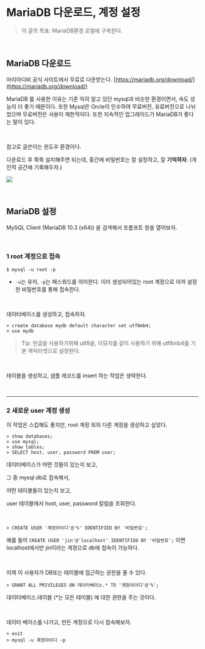 # MariaDB 다운로드, 계정 설정



> 이 글의 목표: MariaDB환경 로컬에 구축한다.

<br>

## MariaDB 다운로드

마리아디비 공식 사이트에서 무료로 다운받는다. [https://mariadb.org/download/](https://mariadb.org/download/)

MariaDB 를 사용한 이유는 기존 익히 알고 있던 mysql과 비슷한 환경이면서, 속도 성능이 더 좋기 때문이다. 또한 Mysql은 Orcle이 인수하여 무료버전, 유료버전으로 나뉘었으며 무료버전은 사용이 제한적이다. 또한 지속적인 업그레이드가 MariaDB가 좋다는 말이 있다.

<br>

참고로 글쓴이는 윈도우 환경이다.

다운로드 후 쭉쭉 설치해주면 되는데, 중간에 비밀번호는 잘 설정하고, 잘 **기억하자**. (개인적 공간에 기록해두자.)

![](https://blog.kakaocdn.net/dn/dcmZAe/btqGbqE6HFp/THxSqtdqs5jcNCeQNk8tkk/img.png)



<br>

## MariaDB 설정

MySQL Client (MariaDB 10.3 (x64)) 을 검색해서 프롬프트 창을 열어보자.

<br>

### 1 root 계정으로 접속

```shell
$ mysql -u root -p
```

* `-u`는 유저, `-p`는 패스워드를 의미한다. 이미 생성되어있는 root 계정으로 아까 설정한 비밀번호를 통해 접속한다.

<br>

데이터베이스를 생성하고, 접속하자.

```shell
> create database mydb default character set utf8mb4;
> use mydb
```

> Tip: 한글을 사용하기위해 utf8을, 이모지를 같이 사용하기 위해 utf8mb4를 기본 캐릭터셋으로 설정한다.

<br>

테이블을 생성하고, 샘플 레코드를 insert 하는 작업은 생략한다.

<br>





---

### 2 새로운 user 계정 생성

이 작업은 스킵해도 좋지만, root 계정 외의 다른 계정을 생성하고 싶었다.

```shell
> show databases;
> use mysql;
> show tables;
> SELECT host, user, password FROM user;
```

데이터베이스가 어떤 것들이 있는지 보고, 

그 중 mysql db로 접속해서, 

어떤 테이블들이 있는지 보고, 

user 테이블에서 host, user, password 칼럼을 조회한다.

<br>

```shell
> CREATE USER '계정아이디'@'%' IDENTIFIED BY '비밀번호';
```

예를 들어 `CREATE USER 'jin'@'localhost' IDENTIFIED BY '비밀번호';` 이면 localhost에서만 jin이라는 계정으로 db에 접속이 가능하다.

<br>

이제 이 사용자가 DB또는 테이블에 접근하는 권한을 줄 수 있다.

```shell
> GRANT ALL PRIVILEGES ON 데이터베이스.* TO '계정아이디'@'%';
```

데이터베이스.테이블 (*는 모든 테이블) 에 대한 권한을 주는 것이다.

<br>

데이터 베이스를 나가고, 만든 계정으로 다시 접속해보자.

```shell
> exit
> mysql -u 계정아이디 -p
```











